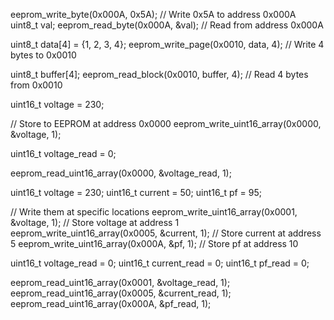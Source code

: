 eeprom_write_byte(0x000A, 0x5A);          // Write 0x5A to address 0x000A
uint8_t val;
eeprom_read_byte(0x000A, &val);           // Read from address 0x000A

uint8_t data[4] = {1, 2, 3, 4};
eeprom_write_page(0x0010, data, 4);       // Write 4 bytes to 0x0010

uint8_t buffer[4];
eeprom_read_block(0x0010, buffer, 4);     // Read 4 bytes from 0x0010



uint16_t voltage = 230;

// Store to EEPROM at address 0x0000
eeprom_write_uint16_array(0x0000, &voltage, 1);


uint16_t voltage_read = 0;

eeprom_read_uint16_array(0x0000, &voltage_read, 1);


uint16_t voltage = 230;
uint16_t current = 50;
uint16_t pf = 95;

// Write them at specific locations
eeprom_write_uint16_array(0x0001, &voltage, 1);  // Store voltage at address 1
eeprom_write_uint16_array(0x0005, &current, 1);  // Store current at address 5
eeprom_write_uint16_array(0x000A, &pf, 1);       // Store pf at address 10


uint16_t voltage_read = 0;
uint16_t current_read = 0;
uint16_t pf_read = 0;

eeprom_read_uint16_array(0x0001, &voltage_read, 1);
eeprom_read_uint16_array(0x0005, &current_read, 1);
eeprom_read_uint16_array(0x000A, &pf_read, 1);
